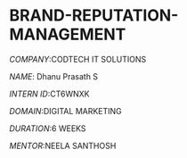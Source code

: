 # BRAND-REPUTATION-MANAGEMENT
*COMPANY*:CODTECH IT SOLUTIONS

*NAME*: Dhanu Prasath S

*INTERN ID*:CT6WNXK

*DOMAIN*:DIGITAL MARKETING

*DURATION*:6 WEEKS

*MENTOR*:NEELA SANTHOSH
